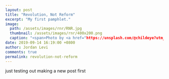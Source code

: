 ```yaml
---
layout: post
title: "Revolution, Not Reform"
excerpt: "My first pamphlet."
image: 
  path: /assets/images/rnr/RNR.jpg
  thumbnail: /assets/images/rnr/400x200.png
  caption: "<span>Photo by <a href="https://unsplash.com/@childeye?utm_source=unsplash&amp;utm_medium=referral&amp;utm_content=creditCopyText">Alexis Fauvet</a> on <a href="https://unsplash.com/?utm_source=unsplash&amp;utm_medium=referral&amp;utm_content=creditCopyText">Unsplash</a></span>"
date: 2019-09-14 16:19:00 +0800
author: Jordan Levi
comments: true
permalink: revolution-not-reform
---
```


just testing out making a new post first
